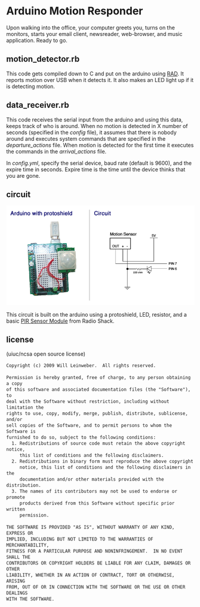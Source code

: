Arduino Motion Responder
=======================================

Upon walking into the office, your computer greets you, turns on the monitors, starts your email client, newsreader, web-browser, and music application.  Ready to go.

motion_detector.rb
-----------------

This code gets compiled down to C and put on the arduino using [RAD]("http://rad.rubyforge.org/").  It reports motion over USB when it detects it.  It also makes an LED light up if it is detecting motion.

data_receiver.rb
-----------------

This code receives the serial input from the arduino and using this data, keeps track of who is around.  When no motion is detected in X number of seconds (specified in the _config_ file), it assumes that there is nobody around and executes system commands that are specified in the _departure\_actions_ file.  When motion is detected for the first time it executes the commands in the _arrival\_actions_ file.

In _config.yml_, specify the serial device, baud rate (default is 9600), and the expire time in seconds.  Expire time is the time until the device thinks that you are gone.

circuit
-----------------

![Motion detector circuit](circuit_diagram.png "Motion detector circuit")

This circuit is built on the arduino using a protoshield, LED, resistor, and a basic [PIR Sensor Module]("http://www.radioshack.com/product/index.jsp?productId=2906724") from Radio Shack.

license
-------
(uiuc/ncsa open source license)

    Copyright (c) 2009 Will Leinweber.  All rights reserved.
    
    Permission is hereby granted, free of charge, to any person obtaining a copy
    of this software and associated documentation files (the "Software"), to
    deal with the Software without restriction, including without limitation the
    rights to use, copy, modify, merge, publish, distribute, sublicense, and/or
    sell copies of the Software, and to permit persons to whom the Software is
    furnished to do so, subject to the following conditions:
      1. Redistributions of source code must retain the above copyright notice,
         this list of conditions and the following disclaimers.
      2. Redistributions in binary form must reproduce the above copyright
         notice, this list of conditions and the following disclaimers in the
         documentation and/or other materials provided with the distribution.
      3. The names of its contributors may not be used to endorse or promote
         products derived from this Software without specific prior written 
         permission.
    
    THE SOFTWARE IS PROVIDED "AS IS", WITHOUT WARRANTY OF ANY KIND, EXPRESS OR
    IMPLIED, INCLUDING BUT NOT LIMITED TO THE WARRANTIES OF MERCHANTABILITY,
    FITNESS FOR A PARTICULAR PURPOSE AND NONINFRINGEMENT.  IN NO EVENT SHALL THE
    CONTRIBUTORS OR COPYRIGHT HOLDERS BE LIABLE FOR ANY CLAIM, DAMAGES OR OTHER
    LIABILITY, WHETHER IN AN ACTION OF CONTRACT, TORT OR OTHERWISE, ARISING
    FROM, OUT OF OR IN CONNECTION WITH THE SOFTWARE OR THE USE OR OTHER DEALINGS
    WITH THE SOFTWARE.